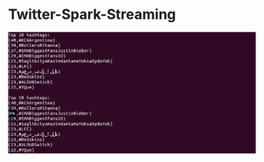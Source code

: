# Twitter-Spark-Streaming

![Alt text](https://github.com/dhruvpratapsingh/Twitter-Spark-Streaming/blob/master/hashtag.png "Demo")
